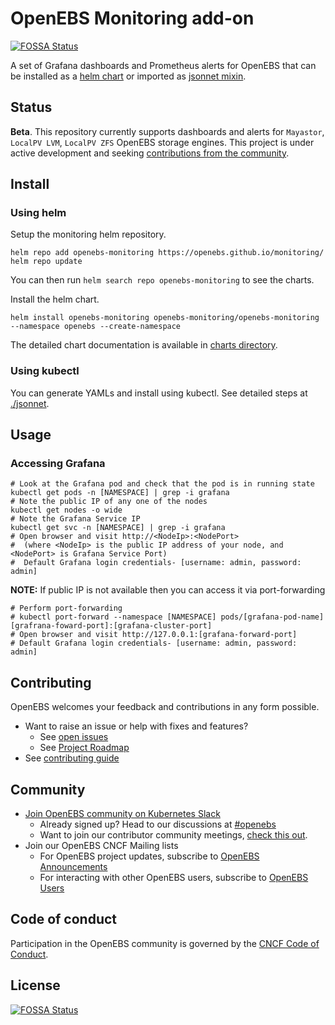 # OpenEBS Monitoring add-on

[![FOSSA Status](https://app.fossa.com/api/projects/git%2Bgithub.com%2Fopenebs%2Fmonitoring.svg?type=shield)](https://app.fossa.com/projects/git%2Bgithub.com%2Fopenebs%2Fmonitoring?ref=badge_shield)

A set of Grafana dashboards and Prometheus alerts for OpenEBS that can be installed as a [helm chart](./deploy/charts/) or imported as [jsonnet mixin](./jsonnet/).

## Status

**Beta**. This repository currently supports dashboards and alerts for `Mayastor`, `LocalPV LVM`, `LocalPV ZFS` OpenEBS storage engines.
This project is under active development and seeking [contributions from the community](#contributing).


## Install

### Using helm

Setup the monitoring helm repository.

```console
helm repo add openebs-monitoring https://openebs.github.io/monitoring/
helm repo update
```

You can then run `helm search repo openebs-monitoring` to see the charts.

Install the helm chart. 
```
helm install openebs-monitoring openebs-monitoring/openebs-monitoring --namespace openebs --create-namespace
```

The detailed chart documentation is available in [charts directory](/deploy/charts/README.md).

### Using kubectl

You can generate YAMLs and install using kubectl. See detailed steps at [./jsonnet](/jsonnet/README.md).

## Usage

### Accessing Grafana

```console
# Look at the Grafana pod and check that the pod is in running state
kubectl get pods -n [NAMESPACE] | grep -i grafana
# Note the public IP of any one of the nodes
kubectl get nodes -o wide
# Note the Grafana Service IP
kubectl get svc -n [NAMESPACE] | grep -i grafana
# Open browser and visit http://<NodeIp>:<NodePort> 
#  (where <NodeIp> is the public IP address of your node, and <NodePort> is Grafana Service Port)
#  Default Grafana login credentials- [username: admin, password: admin]
```

**NOTE:** If public IP is not available then you can access it via port-forwarding

```console
# Perform port-forwarding
# kubectl port-forward --namespace [NAMESPACE] pods/[grafana-pod-name] [grafrana-foward-port]:[grafana-cluster-port]
# Open browser and visit http://127.0.0.1:[grafana-forward-port]
# Default Grafana login credentials- [username: admin, password: admin]
```


## Contributing

OpenEBS welcomes your feedback and contributions in any form possible.

- Want to raise an issue or help with fixes and features?
    - See [open issues](https://github.com/openebs/monitoring/issues)
    - See [Project Roadmap](https://github.com/orgs/openebs/projects/41)
- See [contributing guide](./CONTRIBUTING.md)

## Community

- [Join OpenEBS community on Kubernetes Slack](https://kubernetes.slack.com)
  - Already signed up? Head to our discussions at [#openebs](https://kubernetes.slack.com/messages/openebs/)
  - Want to join our contributor community meetings, [check this out](https://github.com/openebs/openebs/blob/HEAD/community/README.md).
- Join our OpenEBS CNCF Mailing lists
  - For OpenEBS project updates, subscribe to [OpenEBS Announcements](https://lists.cncf.io/g/cncf-openebs-announcements)
  - For interacting with other OpenEBS users, subscribe to [OpenEBS Users](https://lists.cncf.io/g/cncf-openebs-users)

## Code of conduct

Participation in the OpenEBS community is governed by the [CNCF Code of Conduct](https://github.com/cncf/foundation/blob/HEAD/code-of-conduct.md).


## License
[![FOSSA Status](https://app.fossa.com/api/projects/git%2Bgithub.com%2Fopenebs%2Fmonitoring.svg?type=large)](https://app.fossa.com/projects/git%2Bgithub.com%2Fopenebs%2Fmonitoring?ref=badge_large)
